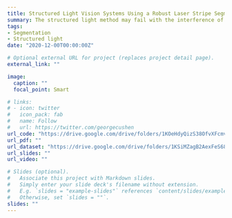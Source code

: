 ```yaml
---
title: Structured Light Vision Systems Using a Robust Laser Stripe Segmentation Method
summary: The structured light method may fail with the interference of reflection and scattering of light. We used U-Net to extract the laser region, obtained the center of the laser stripe after erosion and dilation, and finally reconstruct the point cloud corresponding to the laser stripe.
tags:
- Segmentation
- Structured light
date: "2020-12-00T00:00:00Z"

# Optional external URL for project (replaces project detail page).
external_link: ""

image:
  caption: ""
  focal_point: Smart

# links:
# - icon: twitter
#   icon_pack: fab
#   name: Follow
#   url: https://twitter.com/georgecushen
url_code: "https://drive.google.com/drive/folders/1KOeHdyQizS38OfvXFcmv0OtI9VmDzwKv"
url_pdf: ""
url_dataset: "https://drive.google.com/drive/folders/1KSiMZagB2AexFeS68O3yuOUTNnIyuo8L?usp=sharing"
url_slides: ""
url_video: ""

# Slides (optional).
#   Associate this project with Markdown slides.
#   Simply enter your slide deck's filename without extension.
#   E.g. `slides = "example-slides"` references `content/slides/example-slides.md`.
#   Otherwise, set `slides = ""`.
slides: ""
---
```



